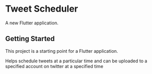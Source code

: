 # Tweet Scheduler

A new Flutter application.

## Getting Started

This project is a starting point for a Flutter application.

Helps schedule tweets at a particular time and can be uploaded to a specified account on twitter at a specified time

